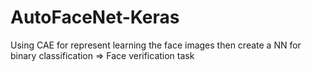 # AutoFaceNet-Keras
Using CAE for represent learning the face images then create a NN for binary classification => Face verification task 
